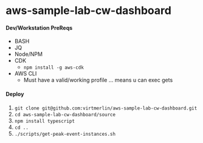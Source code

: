 # aws-sample-lab-cw-dashboard
#### Dev/Workstation PreReqs

- BASH
- JQ
- Node/NPM
- CDK
  - `npm install -g aws-cdk` 
- AWS CLI 
  - Must have a valid/working profile ... means u can exec gets

#### Deploy
1. `git clone git@github.com:virtmerlin/aws-sample-lab-cw-dashboard.git`
2. `cd aws-sample-lab-cw-dashboard/source`
3. `npm install typescript`
4. `cd ..`
5. `./scripts/get-peak-event-instances.sh`